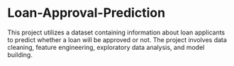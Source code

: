 # Loan-Approval-Prediction
This project utilizes a dataset containing information about loan applicants to predict whether a loan will be approved or not. The project involves data cleaning, feature engineering, exploratory data analysis, and model building.
